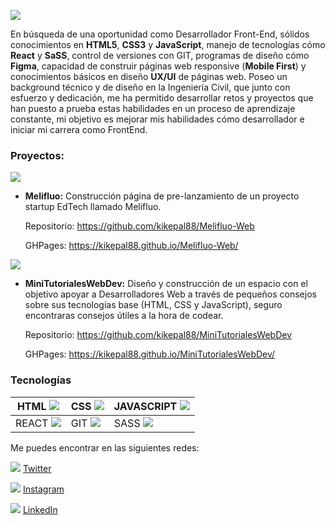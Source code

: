 ![](https://firebasestorage.googleapis.com/v0/b/base-de-imagenes-proyectos.appspot.com/o/Banner%20LinkedIn.png?alt=media&token=42c4fbf1-83b1-49c3-acd4-297415489f98)

En búsqueda de una oportunidad como Desarrollador Front-End, sólidos
conocimientos en **HTML5**, **CSS3** y **JavaScript**, manejo de tecnologías cómo **React** y **SaSS**, control de versiones con GIT, programas de diseño cómo **Figma**, capacidad de construir páginas web responsive (**Mobile First**) y conocimientos básicos en diseño **UX/UI** de páginas web.
Poseo un background técnico y de diseño en la Ingeniería Civil, que junto con
esfuerzo y dedicación, me ha permitido desarrollar retos y proyectos que han puesto
a prueba estas habilidades en un proceso de aprendizaje constante, mi objetivo es
mejorar mis habilidades cómo desarrollador e iniciar mi carrera como FrontEnd.

### Proyectos:

![](https://firebasestorage.googleapis.com/v0/b/base-de-imagenes-proyectos.appspot.com/o/LogoMelifluo.png?alt=media&token=ef385cb5-279a-48d1-82aa-ddf6ce06d71b)

- **Melifluo:** Construcción página de pre-lanzamiento de un proyecto startup EdTech llamado Melifluo.

	Repositorio: https://github.com/kikepal88/Melifluo-Web

	GHPages: https://kikepal88.github.io/Melifluo-Web/

![](https://firebasestorage.googleapis.com/v0/b/base-de-imagenes-proyectos.appspot.com/o/LogoMTWD_blanco.png?alt=media&token=09044166-5f14-4699-b77a-b107e372d885)

- **MiniTutorialesWebDev:** Diseño y construcción de un espacio con el objetivo apoyar a Desarrolladores Web a través de pequeños consejos sobre sus tecnologías base (HTML, CSS y JavaScript), seguro encontraras consejos útiles a la hora de codear.

	Repositorio: https://github.com/kikepal88/MiniTutorialesWebDev

	GHPages: https://kikepal88.github.io/MiniTutorialesWebDev/

### Tecnologías

|HTML ![](https://firebasestorage.googleapis.com/v0/b/base-de-imagenes-proyectos.appspot.com/o/html.svg?alt=media&token=7e0f50c6-e237-4bb4-aec9-a11303e3a904)|CSS ![](https://firebasestorage.googleapis.com/v0/b/base-de-imagenes-proyectos.appspot.com/o/css.svg?alt=media&token=5025a0a1-e6bd-41aa-a7a4-9571658384a2)|JAVASCRIPT ![](https://firebasestorage.googleapis.com/v0/b/base-de-imagenes-proyectos.appspot.com/o/javascript.svg?alt=media&token=79fc4000-ddc8-437a-8bdc-f48b0e321f3c)|
| ------------ | ------------ | ------------ |
|REACT ![](https://firebasestorage.googleapis.com/v0/b/base-de-imagenes-proyectos.appspot.com/o/react.svg?alt=media&token=86af7011-2848-41e7-ae2f-8105b8d171c0)|GIT ![](https://firebasestorage.googleapis.com/v0/b/base-de-imagenes-proyectos.appspot.com/o/git.svg?alt=media&token=f7454f15-7643-474e-b5f3-e8ad117ba952)|SASS ![](https://firebasestorage.googleapis.com/v0/b/base-de-imagenes-proyectos.appspot.com/o/sass.svg?alt=media&token=cd3f50c6-cbd4-45cc-b167-c6e98bc99396)|

Me puedes encontrar en las siguientes redes:

![](https://firebasestorage.googleapis.com/v0/b/base-de-imagenes-proyectos.appspot.com/o/twitter_naranja.svg?alt=media&token=e6eded34-ec9a-41ac-83a6-c0021e923b9f) [Twitter](https://twitter.com/kikepal88)

![](https://firebasestorage.googleapis.com/v0/b/base-de-imagenes-proyectos.appspot.com/o/instagram_naranja.svg?alt=media&token=8571d3e4-5a53-4875-af06-00ebcedbabe6) [Instagram](https://www.instagram.com/kikepal88/?hl=es-la)

![](https://firebasestorage.googleapis.com/v0/b/base-de-imagenes-proyectos.appspot.com/o/linkedin_naranja.svg?alt=media&token=544cec5d-e179-4247-9c15-fe766ca2eec4) [LinkedIn](https://www.linkedin.com/in/omarpal/)

